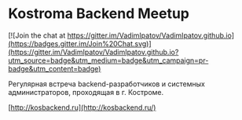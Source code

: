 # Kostroma Backend Meetup

[![Join the chat at https://gitter.im/VadimIpatov/VadimIpatov.github.io](https://badges.gitter.im/Join%20Chat.svg)](https://gitter.im/VadimIpatov/VadimIpatov.github.io?utm_source=badge&utm_medium=badge&utm_campaign=pr-badge&utm_content=badge)

Регулярная встреча backend-разработчиков и системных администраторов, проходящая в г. Костроме.

[http://kosbackend.ru](http://kosbackend.ru/)
